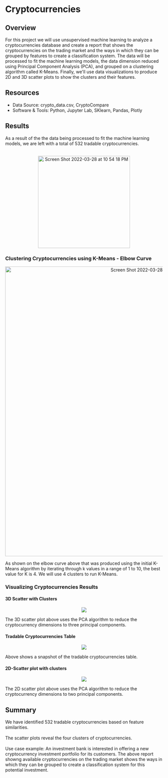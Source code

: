 # Cryptocurrencies

## Overview
For this project we will use unsupervised machine learning to analyze a cryptocurrencies database and create a report that shows the cryptocurrencies on the trading market and the ways in which they can be grouped by features to create a classification system. The data will be processed to fit the machine learning models, the data dimension reduced using Principal Component Analysis (PCA), and grouped on a clustering algorithm called K-Means. Finally, we'll use data visualizations to produce 2D and 3D scatter plots to show the clusters and their features.

## Resources
- Data Source: crypto_data.csv, CryptoCompare
- Software & Tools: Python, Jupyter Lab, SKlearn, Pandas, Plotly

## Results
As a result of the the data being processed to fit the machine learning models, we are left with a total of 532 tradable cryptocurrencies.
<br><br>
<p align="center">
<img width="294" alt="Screen Shot 2022-03-28 at 10 54 18 PM" src="https://user-images.githubusercontent.com/94571150/160542834-b01d21ca-1a2d-45c1-a073-3696bb0177e3.png">
</p>

### Clustering Cryptocurrencies using K-Means - Elbow Curve

<p align="center">
<img width="924" alt="Screen Shot 2022-03-28 at 10 51 50 PM" src="https://user-images.githubusercontent.com/94571150/160542646-3576f674-5133-4a10-93ad-3e587cb43971.png">

</p>
As shown on the elbow curve above that was produced using the initial K-Means algorithm by iterating through k values in a range of 1 to 10, the best value for K is 4. We will use 4 clusters to run K-Means. 


### Visualizing Cryptocurrencies Results
#### 3D Scatter with Clusters
<p align="center">
<img src="https://user-images.githubusercontent.com/94571150/160543582-bc601624-0f66-407c-8770-1815ee4379fc.png">

</p>
The 3D scatter plot above uses the PCA algorithm to reduce the cryptocurrency dimensions to three principal components.


#### Tradable Cryptocurrencies Table
<p align="center">

<img src="https://user-images.githubusercontent.com/94571150/160544708-f0c37611-ff37-4a07-b56c-5639959f98ae.png">
</p>

Above shows a snapshot of the tradable cryptocurrencies table.<br>


#### 2D-Scatter plot with clusters
<p align="center">
    <img src="https://user-images.githubusercontent.com/94571150/160545496-5fa2ea61-c004-4f37-b9e4-c984ec24d04f.png"> 
</p>

The 2D scatter plot above uses the PCA algorithm to reduce the cryptocurrency dimensions to two principal components.


## Summary
We have identified 532 tradable cryptocurrencies based on feature similarities.<br><br>
The scatter plots reveal the four clusters of cryptocurrencies.
<br><br>
Use case example: An investment bank is interested in offering a new cryptocurrency investment portfolio for its customers. The above report showng available cryptocurrencies on the trading market shows the ways in which they can be grouped to create a classification system for this potential investment. 
